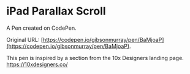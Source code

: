 # iPad Parallax Scroll

A Pen created on CodePen.

Original URL: [https://codepen.io/gibsonmurray/pen/BaMjoaP](https://codepen.io/gibsonmurray/pen/BaMjoaP).

This pen is inspired by a section from the 10x Designers landing page.
https://10xdesigners.co/